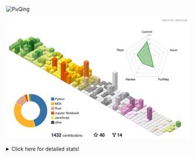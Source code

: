 ![PuQing](https://user-images.githubusercontent.com/27223114/171565019-9a56fae6-b08b-421f-99db-7e830da42371.png)

![](./profile-3d-contrib/profile-season-animate.svg)

<details>
<summary>Click here for detailed stats!</summary>

<!--START_SECTION:waka-->
![Lines of code](https://img.shields.io/badge/From%20Hello%20World%20I%27ve%20Written-1.3%20million%20lines%20of%20code-blue)

**🐱 My GitHub Data** 

> 📦 397.3 kB Used in GitHub's Storage 
 > 
> 🏆 400 Contributions in the Year 2024
 > 
> 🚫 Not Opted to Hire
 > 
> 📜 46 Public Repositories 
 > 
> 🔑 29 Private Repositories 
 > 
**I'm an Early 🐤** 

```text
🌞 Morning                423 commits         █░░░░░░░░░░░░░░░░░░░░░░░░   05.92 % 
🌆 Daytime                3284 commits        ███████████░░░░░░░░░░░░░░   45.99 % 
🌃 Evening                1510 commits        █████░░░░░░░░░░░░░░░░░░░░   21.15 % 
🌙 Night                  1924 commits        ███████░░░░░░░░░░░░░░░░░░   26.94 % 
```


📊 **This Week I Spent My Time On** 

```text
💬 Programming Languages: 
Browsing                 13 hrs 26 mins      ████████░░░░░░░░░░░░░░░░░   32.51 % 
Python                   12 hrs 47 mins      ████████░░░░░░░░░░░░░░░░░   30.92 % 
GitHubing                5 hrs 8 mins        ███░░░░░░░░░░░░░░░░░░░░░░   12.45 % 
TypeScript               3 hrs 21 mins       ██░░░░░░░░░░░░░░░░░░░░░░░   08.14 % 
Searching                1 hr 43 mins        █░░░░░░░░░░░░░░░░░░░░░░░░   04.16 % 

🔥 Editors: 
Chrome                   21 hrs 28 mins      █████████████░░░░░░░░░░░░   51.90 % 
VS Code                  18 hrs 20 mins      ███████████░░░░░░░░░░░░░░   44.33 % 
fish                     1 hr 32 mins        █░░░░░░░░░░░░░░░░░░░░░░░░   03.73 % 
Obsidian                 0 secs              ░░░░░░░░░░░░░░░░░░░░░░░░░   00.03 % 

💻 Operating System: 
Mac                      26 hrs 34 mins      ████████████████░░░░░░░░░   64.22 % 
Linux                    12 hrs 11 mins      ███████░░░░░░░░░░░░░░░░░░   29.48 % 
WSL                      2 hrs 36 mins       ██░░░░░░░░░░░░░░░░░░░░░░░   06.30 % 
```


<!--END_SECTION:waka-->
</details>
